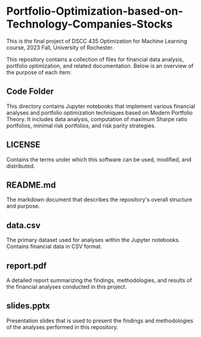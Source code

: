 # Portfolio-Optimization-based-on-Technology-Companies-Stocks
This is the final project of DSCC 435 Optimization for Machine Learning course, 2023 Fall, University of Rochester.

This repository contains a collection of files for financial data analysis, portfolio optimization, and related documentation. Below is an overview of the purpose of each item:

## Code Folder
This directory contains Jupyter notebooks that implement various financial analyses and portfolio optimization techniques based on Modern Portfolio Theory. It includes data analysis, computation of maximum Sharpe ratio portfolios, minimal risk portfolios, and risk parity strategies.

## LICENSE
Contains the terms under which this software can be used, modified, and distributed.

## README.md
The markdown document that describes the repository's overall structure and purpose.

## data.csv
The primary dataset used for analyses within the Jupyter notebooks. Contains financial data in CSV format.

## report.pdf
A detailed report summarizing the findings, methodologies, and results of the financial analyses conducted in this project.

## slides.pptx
Presentation slides that is used to present the findings and methodologies of the analyses performed in this repository.



